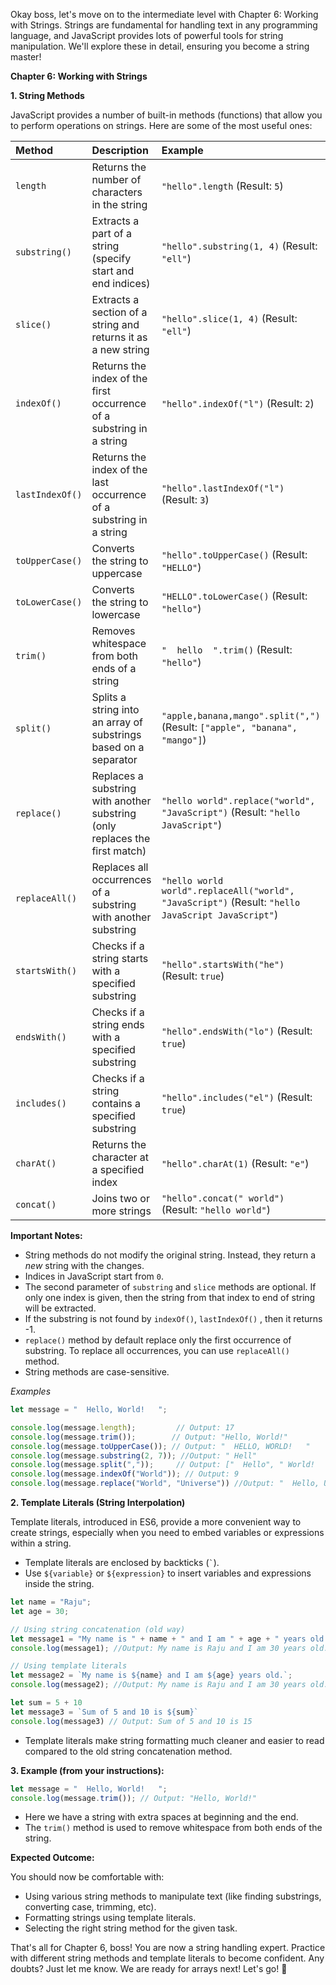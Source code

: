 Okay boss, let's move on to the intermediate level with Chapter 6: Working with Strings. Strings are fundamental for handling text in any programming language, and JavaScript provides lots of powerful tools for string manipulation. We'll explore these in detail, ensuring you become a string master!

**Chapter 6: Working with Strings**

**1. String Methods**

JavaScript provides a number of built-in methods (functions) that allow you to perform operations on strings. Here are some of the most useful ones:

| Method         | Description                                                                  | Example                       |
| :------------- | :--------------------------------------------------------------------------- | :---------------------------- |
| `length`       | Returns the number of characters in the string                               | `"hello".length` (Result: `5`) |
| `substring()`  | Extracts a part of a string (specify start and end indices)                 | `"hello".substring(1, 4)` (Result: `"ell"`) |
| `slice()`    | Extracts a section of a string and returns it as a new string             | `"hello".slice(1, 4)` (Result: `"ell"`) |
| `indexOf()`    | Returns the index of the first occurrence of a substring in a string        | `"hello".indexOf("l")` (Result: `2`) |
| `lastIndexOf()`| Returns the index of the last occurrence of a substring in a string           | `"hello".lastIndexOf("l")` (Result: `3`) |
| `toUpperCase()` | Converts the string to uppercase                                             | `"hello".toUpperCase()` (Result: `"HELLO"`) |
| `toLowerCase()` | Converts the string to lowercase                                             | `"HELLO".toLowerCase()` (Result: `"hello"`) |
| `trim()`       | Removes whitespace from both ends of a string                               | `"  hello  ".trim()` (Result: `"hello"`) |
| `split()`      | Splits a string into an array of substrings based on a separator            | `"apple,banana,mango".split(",")` (Result: `["apple", "banana", "mango"]`) |
| `replace()`    | Replaces a substring with another substring (only replaces the first match) | `"hello world".replace("world", "JavaScript")` (Result: `"hello JavaScript"`) |
| `replaceAll()`    | Replaces all occurrences of a substring with another substring             | `"hello world world".replaceAll("world", "JavaScript")` (Result: `"hello JavaScript JavaScript"`) |
| `startsWith()`| Checks if a string starts with a specified substring                          | `"hello".startsWith("he")` (Result: `true`) |
| `endsWith()`   | Checks if a string ends with a specified substring                             | `"hello".endsWith("lo")` (Result: `true`) |
| `includes()`   | Checks if a string contains a specified substring                          | `"hello".includes("el")` (Result: `true`) |
| `charAt()`    | Returns the character at a specified index                               | `"hello".charAt(1)` (Result: `"e"`) |
|`concat()`    | Joins two or more strings                             | `"hello".concat(" world")` (Result: `"hello world"`)  |

**Important Notes:**

*   String methods do not modify the original string. Instead, they return a *new* string with the changes.
*   Indices in JavaScript start from `0`.
*  The second parameter of `substring` and `slice` methods are optional. If only one index is given, then the string from that index to end of string will be extracted.
*  If the substring is not found by `indexOf()`, `lastIndexOf()` , then it returns -1.
* `replace()` method by default replace only the first occurrence of substring. To replace all occurrences, you can use `replaceAll()` method.
* String methods are case-sensitive.

*Examples*

```javascript
let message = "  Hello, World!   ";

console.log(message.length);         // Output: 17
console.log(message.trim());        // Output: "Hello, World!"
console.log(message.toUpperCase()); // Output: "  HELLO, WORLD!   "
console.log(message.substring(2, 7)); //Output: " Hell"
console.log(message.split(","));     // Output: ["  Hello", " World!   "]
console.log(message.indexOf("World")); // Output: 9
console.log(message.replace("World", "Universe")) //Output: "  Hello, Universe!   "

```

**2. Template Literals (String Interpolation)**

Template literals, introduced in ES6, provide a more convenient way to create strings, especially when you need to embed variables or expressions within a string.

*   Template literals are enclosed by backticks (`` ` ``).
*   Use `${variable}` or `${expression}` to insert variables and expressions inside the string.

```javascript
let name = "Raju";
let age = 30;

// Using string concatenation (old way)
let message1 = "My name is " + name + " and I am " + age + " years old.";
console.log(message1); //Output: My name is Raju and I am 30 years old.

// Using template literals
let message2 = `My name is ${name} and I am ${age} years old.`;
console.log(message2); //Output: My name is Raju and I am 30 years old.

let sum = 5 + 10
let message3 = `Sum of 5 and 10 is ${sum}`
console.log(message3) // Output: Sum of 5 and 10 is 15
```

*   Template literals make string formatting much cleaner and easier to read compared to the old string concatenation method.

**3. Example (from your instructions):**

```javascript
let message = "  Hello, World!   ";
console.log(message.trim()); // Output: "Hello, World!"
```

*   Here we have a string with extra spaces at beginning and the end.
*   The `trim()` method is used to remove whitespace from both ends of the string.

**Expected Outcome:**

You should now be comfortable with:

*   Using various string methods to manipulate text (like finding substrings, converting case, trimming, etc).
*   Formatting strings using template literals.
*   Selecting the right string method for the given task.

That's all for Chapter 6, boss! You are now a string handling expert. Practice with different string methods and template literals to become confident. Any doubts? Just let me know. We are ready for arrays next! Let's go! 🚀
